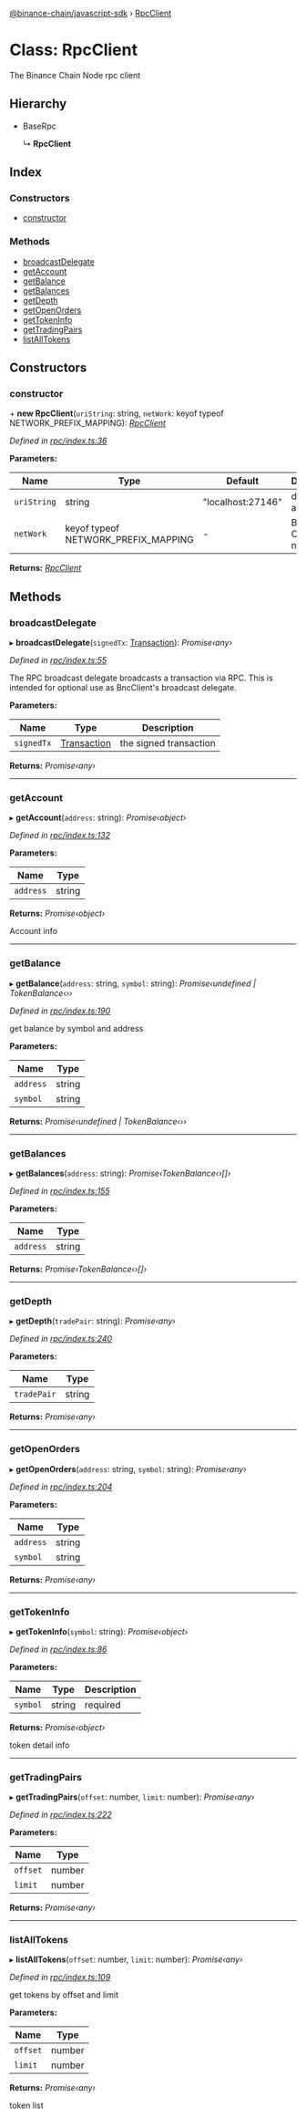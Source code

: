 [@binance-chain/javascript-sdk](../README.md) › [RpcClient](rpcclient.md)

# Class: RpcClient

The Binance Chain Node rpc client

## Hierarchy

* BaseRpc

  ↳ **RpcClient**

## Index

### Constructors

* [constructor](rpcclient.md#constructor)

### Methods

* [broadcastDelegate](rpcclient.md#broadcastdelegate)
* [getAccount](rpcclient.md#getaccount)
* [getBalance](rpcclient.md#getbalance)
* [getBalances](rpcclient.md#getbalances)
* [getDepth](rpcclient.md#getdepth)
* [getOpenOrders](rpcclient.md#getopenorders)
* [getTokenInfo](rpcclient.md#gettokeninfo)
* [getTradingPairs](rpcclient.md#gettradingpairs)
* [listAllTokens](rpcclient.md#listalltokens)

## Constructors

###  constructor

\+ **new RpcClient**(`uriString`: string, `netWork`: keyof typeof NETWORK_PREFIX_MAPPING): *[RpcClient](rpcclient.md)*

*Defined in [rpc/index.ts:36](https://github.com/binance-chain/javascript-sdk/blob/cd0d303/src/rpc/index.ts#L36)*

**Parameters:**

Name | Type | Default | Description |
------ | ------ | ------ | ------ |
`uriString` | string | "localhost:27146" | dataseed address |
`netWork` | keyof typeof NETWORK_PREFIX_MAPPING | - | Binance Chain network  |

**Returns:** *[RpcClient](rpcclient.md)*

## Methods

###  broadcastDelegate

▸ **broadcastDelegate**(`signedTx`: [Transaction](transaction.md)): *Promise‹any›*

*Defined in [rpc/index.ts:55](https://github.com/binance-chain/javascript-sdk/blob/cd0d303/src/rpc/index.ts#L55)*

The RPC broadcast delegate broadcasts a transaction via RPC. This is intended for optional use as BncClient's broadcast delegate.

**Parameters:**

Name | Type | Description |
------ | ------ | ------ |
`signedTx` | [Transaction](transaction.md) | the signed transaction |

**Returns:** *Promise‹any›*

___

###  getAccount

▸ **getAccount**(`address`: string): *Promise‹object›*

*Defined in [rpc/index.ts:132](https://github.com/binance-chain/javascript-sdk/blob/cd0d303/src/rpc/index.ts#L132)*

**Parameters:**

Name | Type |
------ | ------ |
`address` | string |

**Returns:** *Promise‹object›*

Account info

___

###  getBalance

▸ **getBalance**(`address`: string, `symbol`: string): *Promise‹undefined | TokenBalance‹››*

*Defined in [rpc/index.ts:190](https://github.com/binance-chain/javascript-sdk/blob/cd0d303/src/rpc/index.ts#L190)*

get balance by symbol and address

**Parameters:**

Name | Type |
------ | ------ |
`address` | string |
`symbol` | string |

**Returns:** *Promise‹undefined | TokenBalance‹››*

___

###  getBalances

▸ **getBalances**(`address`: string): *Promise‹TokenBalance‹›[]›*

*Defined in [rpc/index.ts:155](https://github.com/binance-chain/javascript-sdk/blob/cd0d303/src/rpc/index.ts#L155)*

**Parameters:**

Name | Type |
------ | ------ |
`address` | string |

**Returns:** *Promise‹TokenBalance‹›[]›*

___

###  getDepth

▸ **getDepth**(`tradePair`: string): *Promise‹any›*

*Defined in [rpc/index.ts:240](https://github.com/binance-chain/javascript-sdk/blob/cd0d303/src/rpc/index.ts#L240)*

**Parameters:**

Name | Type |
------ | ------ |
`tradePair` | string |

**Returns:** *Promise‹any›*

___

###  getOpenOrders

▸ **getOpenOrders**(`address`: string, `symbol`: string): *Promise‹any›*

*Defined in [rpc/index.ts:204](https://github.com/binance-chain/javascript-sdk/blob/cd0d303/src/rpc/index.ts#L204)*

**Parameters:**

Name | Type |
------ | ------ |
`address` | string |
`symbol` | string |

**Returns:** *Promise‹any›*

___

###  getTokenInfo

▸ **getTokenInfo**(`symbol`: string): *Promise‹object›*

*Defined in [rpc/index.ts:86](https://github.com/binance-chain/javascript-sdk/blob/cd0d303/src/rpc/index.ts#L86)*

**Parameters:**

Name | Type | Description |
------ | ------ | ------ |
`symbol` | string | required |

**Returns:** *Promise‹object›*

token detail info

___

###  getTradingPairs

▸ **getTradingPairs**(`offset`: number, `limit`: number): *Promise‹any›*

*Defined in [rpc/index.ts:222](https://github.com/binance-chain/javascript-sdk/blob/cd0d303/src/rpc/index.ts#L222)*

**Parameters:**

Name | Type |
------ | ------ |
`offset` | number |
`limit` | number |

**Returns:** *Promise‹any›*

___

###  listAllTokens

▸ **listAllTokens**(`offset`: number, `limit`: number): *Promise‹any›*

*Defined in [rpc/index.ts:109](https://github.com/binance-chain/javascript-sdk/blob/cd0d303/src/rpc/index.ts#L109)*

get tokens by offset and limit

**Parameters:**

Name | Type |
------ | ------ |
`offset` | number |
`limit` | number |

**Returns:** *Promise‹any›*

token list
